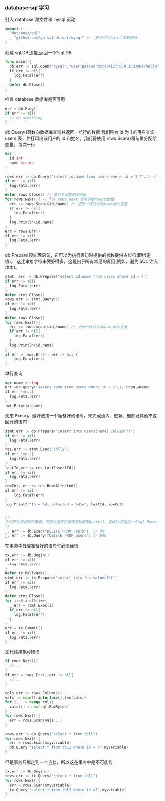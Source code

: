 ### database-sql 学习

引入 database 源文件和 mysql 驱动

```go
import (
  "database/sql"
  _ "github.com/go-sql-driver/mysql" // _表示只引入init函数部分
)
```

创建 sql.DB 连接,返回一个\*sql.DB

```go
func main(){
  db,err := sql.Open("mysql","user:password@tcp(127.0.0.1:3306)/hello")
  if err != nil{
    log.Fatal(err)
  }
  defer db.Close()
}
```

检查 database 数据库是否可用

```go
err = db.Ping()
if err != nil{
  // do something
}
```

db.Query()函数向数据库查询并返回一组行的数据
我们将为 id 为 1 的用户查询 users 表，并打印出该用户的 id 和姓名。我们将使用 rows.Scan()将结果分配给变量，每次一行

```go
var (
  id int
  name string
)

rows,err := db.Query("select id,name from users where id = 1 ?",1) // 查询并返回一组行的数据
if err != nil{
  log.Fatal(err)
}
defer rows.Close() // 推迟关闭数据库连接
for rows.Next(){ // for rows.Next 循环读取rows的数据
  err := rows.Scan(&id,&name) // 把每一行的id和name读入变量
  if err != nil{
    log.Fatal(err)
  }
  log.Println(id,name)
}
err = rows.Err()
if err != nil{
  log.Fatal(err)
}
```

db.Prepare 预处理语句，它可以为执行语句时提供的参数提供占位符(即绑定值)。
这比串接字符串要好得多，这是出于所有常见的原因(例如，避免 SQL 注入攻击)。

```go
stmt, err := db.Prepare("select id,name from users where id = ?")
if err != nil{
  log.Fatal(err)
}
defer stmt.Close()
rows,err := stmt.Query(1)
if err != nil{
  log.Fatal(err)
}
defer rows.Close()
for rows.Next(){
  err := rows.Scan(&id,&name) // 把每一行的id和name读入变量
  if err != nil{
    log.Fatal(err)
  }
  log.Println(id,name)
}
if err = rows.Err(); err != nil {
	log.Fatal(err)
}
```

单行查询

```go
var name string
err =db.Query("select name from users where id = ?",1).Scan(&name)
if err !=nil{
  log.Fatal(err)
}
fmt.Println(name)
```

使用 Exec()，最好使用一个准备好的语句，来完成插入、更新、删除或其他不返回行的语句

```go
stmt,err := db.Prepare("insert into users(name) values(?)")
if err != nil{
  log.Fatal(err)
}
res,err := stmt.Exec("Dolly")
if err !=nil{
  log.Fatal(err)
}
lastId,err := res.LastInsertId()
if err != nil{
  log.Fatal(err)
}
rowCnt, err := res.RowsAffected()
if err != nil {
	log.Fatal(err)
}
log.Printf("ID = %d, affected = %d\n", lastId, rowCnt)


/*
它们不会做相同的事情，而且永远不应该像这样使用Query()。查询()将返回一个sql.Rows，
*/
_, err := db.Exec("DELETE FROM users")  // OK
_, err := db.Query("DELETE FROM users") // BAD
```

在事务中处理准备好的语句时必须谨慎

```go
tx,err := db.Begin()
if err != nil{
  log.Fatal(err)
}
defer tx.Rollvack()
stmt,err := tx.Prepare("insert into foo values(?)")
if err != nil{
  log.Fatal(err)
}
defer stmt.Close()
for i:=0;i <10;i++{
  _,err = stmt.Exec(i)
  if err != nil{
    log.Fatal(err)
  }
}
err = tx.Commit()
if err != nil{
  log.Fatal(err)
}
```

迭代结果集的错误

```go
if rows.Next(){
  //...
}
if err = rows.Err();err != nil{
  //...
}
```

```go
cols,err := rows.Columns()
vals := make([]interface{},len(cols))
for i,_ := range cols{
  vals[i] = new(sql.RawBytes)
}
for rows.Next(){
  err = rows.Scan(vals...)
}
```

```go
rows,err := db.Query("select * from tbll")
for rows.Next(){
  err = rows.Scan(&myvariable)
  db.Query("select * from tb12 where id = ?",myvariable)
}
```

但是事务只绑定到一个连接，所以这在事务中是不可能的

```go
tx,err := db.Begin()
rows,err := tx.Query("select * from tbl1")
for rows.Next(){
  err = rows.SCan($myvariable)
  tx.Query("select * from tbl2 where id =?",myvariable)
}
```
